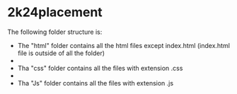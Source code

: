 # 2k24placement

The following folder structure is:

- The "html" folder contains all the html files except index.html (index.html  file is outside of all the folder)
- 
- Tha "css" folder contains all the files with extension .css
- 
- Tha "Js" folder contains all the files with extension .js
